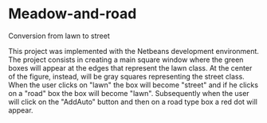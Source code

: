 # Meadow-and-road
Conversion from lawn to street

This project was implemented with the Netbeans development environment.
The project consists in creating a main square window where the green boxes will 
appear at the edges that represent the lawn class. At the center of the figure, 
instead, will be gray squares representing the street class. When the user clicks on
"lawn" the box will become "street" and if he clicks on a "road" box the box will become "lawn".
Subsequently when the user will click on the "AddAuto" button and then on a road type box a 
red dot will appear.
